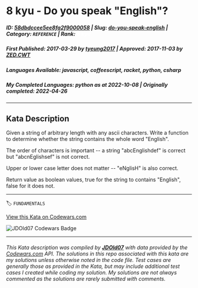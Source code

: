 # 8 kyu - Do you speak "English"?

##### **ID**: [58dbdccee5ee8fa2f9000058](https://www.codewars.com/kata/58dbdccee5ee8fa2f9000058) | **Slug**: [do-you-speak-english](https://www.codewars.com/kata/58dbdccee5ee8fa2f9000058) | **Category**: `REFERENCE` | **Rank**: <span style="color:white">8 kyu</span>

##### **First Published**: 2017-03-29 ***by*** [tyeung2017](https://www.codewars.com/users/tyeung2017) | **Approved**: 2017-11-03 ***by*** [ZED.CWT](https://www.codewars.com/users/ZED.CWT)

##### **Languages Available**: javascript, coffeescript, racket, python, csharp

##### **My Completed Languages**: python ***as at*** 2022-10-08 | **Originally completed**: 2022-04-26

---

## Kata Description


Given a string of arbitrary length with any ascii characters. Write a function to determine whether the string contains the whole word "English".



The order of characters is important -- a string "abcEnglishdef" is correct but "abcnEglishsef" is not correct.



Upper or lower case letter does not matter -- "eNglisH" is also correct.



Return value as boolean values, true for the string to contains "English", false for it does not.

---


🏷 `FUNDAMENTALS`


[View this Kata on Codewars.com](https://www.codewars.com/kata/58dbdccee5ee8fa2f9000058)

![](https://www.codewars.com/users/jdold07/badges/large "JDOld07 Codewars Badge")

---

###### *This Kata description was compiled by [**JDOld07**](https://tpstech.dev) with data provided by the [Codewars.com](https://www.codewars.com) API.  The solutions in this repo associated with this kata are my solutions unless otherwise noted in the code file.  Test cases are generally those as provided in the Kata, but may include additional test cases I created while coding my solution.  My solutions are not always commented as the solutions are rarely submitted with comments.*
